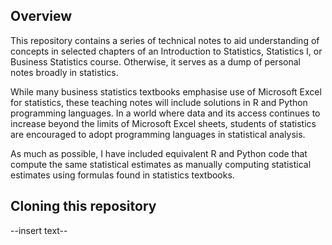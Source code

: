 ## Overview
This repository contains a series of technical notes to aid understanding of concepts in selected chapters of an Introduction to Statistics, Statistics I, or Business Statistics course. Otherwise, it serves as a dump of personal notes broadly in statistics.

While many business statistics textbooks emphasise use of Microsoft Excel for statistics, these teaching notes will include solutions in R and Python programming languages. In a world where data and its access continues to increase beyond the limits of Microsoft Excel sheets, students of statistics are encouraged to adopt programming languages in statistical analysis.

As much as possible, I have included equivalent R and Python code that compute the same statistical estimates as manually computing statistical estimates using formulas found in statistics textbooks.



## Cloning this repository
--insert text--